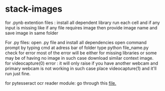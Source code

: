 # stack-images


for .pynb extention files :
			install all dependent library
			run each cell and if any input is missing like if any file requires image then provide image name and save image in same folder
				

For .py files:
			open .py file and install all dependencies
			open command prompt by typing cmd at adress bar of folder
			type python file_name.py
			check for error most of the error will be either for missing libraries or some may be of having no  image in such case download similar context image.
			for videocapture(0) error : it will only raise if you have another webcam and primary webcam is not working in such case
			place videocapture(1) and it'll run just fine.

for pytesseract ocr reader module:
			go through this [file.](https://www.bl.uk/britishlibrary/~/media/bl/global/early%20indian%20printed%20books/training%20resources/installing%20and%20using%20tesseract%20500%20ocrfinal.pdf?la=en&hash=E0E8C2BC01D3FFF68A891265642CFF29#:~:text=Scroll%20down%20and%20select%20tesseract,files%20you%20have%20just%20downloaded)
